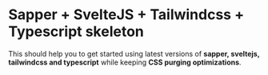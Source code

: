 # Sapper + SvelteJS + Tailwindcss + Typescript skeleton
This should help you to get started using latest versions of **sapper, sveltejs, tailwindcss and typescript** while keeping **CSS purging optimizations**.

